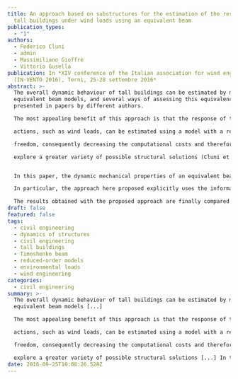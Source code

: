 ```yaml
---
title: An approach based on substructures for the estimation of the response of
  tall buildings under wind loads using an equivalent beam
publication_types:
  - "1"
authors:
  - Federico Cluni
  - admin
  - Massimiliano Gioffrè
  - Vittorio Gusella
publication: In *XIV conference of the Italian association for wind engineering
  (IN-VENTO 2016), Terni, 25-28 settembre 2016*
abstract: >-
  The overall dynamic behaviour of tall buildings can be estimated by means of
  equivalent beam models, and several ways of assessing this equivalence are
  presented in papers by different authors.

  The most appealing benefit of this approach is that the response of the structure to stochastic

  actions, such as wind loads, can be estimated using a model with a reduced number of degrees of

  freedom, consequently decreasing the computational costs and therefore allowing the designer to

  explore a greater variety of possible structural solutions (Cluni et al, 2013).


  In this paper, the dynamic mechanical properties of an equivalent beam able to describe the threedimensional response of a tall building are estimated with an approach which extends that proposed in Cluni et al. (2014). The resulting model can fully describe the interaction between bending, shear and torsional behaviour. 

  In particular, the approach here proposed explicitly uses the information on the sub-structures of the building to calibrate the mechanical characteristics of the equivalent beam. More in details, the frames, the shear walls and the lattice structures are identified and modelled as equivalent beams connected by rigid diaphragms at different floors. Thereafter, using an energetic approach the dynamic characteristics of the tall building are estimated (as shown in Potzta and Kollar, 2003) and used to calibrate the mechanic characteristics of the equivalent beam by means of the minimization of a suitable function of modal periods and static displacements. The modal shapes of the equivalent beam can be evaluated in closed form, and thereafter the response of the structure to wind actions is estimated with modal analysis and/or stochastic analysis.

  The results obtained with the proposed approach are finally compared both to standard Finite Element approach and to the modal approach with approximated modal shapes presented in Potzta and Kollar (2003).
draft: false
featured: false
tags:
  - civil engineering
  - dynamics of structures
  - civil engineering
  - tall buildings
  - Timoshenko beam
  - reduced-order models
  - environmental loads
  - wind engineering
categories:
  - civil engineering
summary: >-
  The overall dynamic behaviour of tall buildings can be estimated by means of
  equivalent beam models [...]

  The most appealing benefit of this approach is that the response of the structure to stochastic

  actions, such as wind loads, can be estimated using a model with a reduced number of degrees of

  freedom, consequently decreasing the computational costs and therefore allowing the designer to

  explore a greater variety of possible structural solutions [...] In this paper, the dynamic mechanical properties of an equivalent beam able to describe the threedimensional response of a tall building are estimated...
date: 2016-09-25T10:08:26.528Z
---
```

